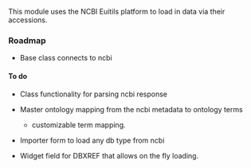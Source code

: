 This module uses the NCBI Euitils platform to load in data via their accessions.

### Roadmap

* Base class connects to ncbi

#### To do

* Class functionality for parsing ncbi response
* Master ontology mapping from the ncbi metadata to ontology terms
  - customizable term mapping.
  
* Importer form to load any db type from ncbi
* Widget field for DBXREF that allows on the fly loading.